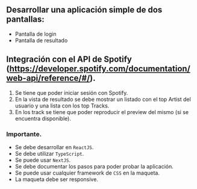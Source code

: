 ## Desarrollar una aplicación simple de dos pantallas:

- Pantalla de login
- Pantalla de resultado

## Integración con el API de Spotify (https://developer.spotify.com/documentation/web-api/reference/#/).

1. Se tiene que poder iniciar sesión con Spotify.
2. En la vista de resultado se debe mostrar un listado con el top Artist del usuario y una lista con los top Tracks.
3. En los track se tiene que poder reproducir el preview del mismo (si se encuentra disponible).

### Importante.

- Se debe desarrollar en `ReactJS`.
- Se debe utilizar `TypeScript`.
- Se puede usar `NextJS`.
- Se debe documentar los pasos para poder probar la aplicación.
- Se puede usar cualquier framework de `CSS` en la maqueta.
- La maqueta debe ser responsive.
